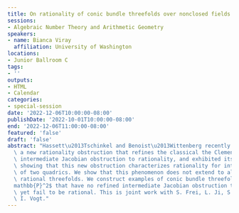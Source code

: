 ```yaml
---
title: On rationality of conic bundle threefolds over nonclosed fields
sessions:
- Algebraic Number Theory and Arithmetic Geometry
speakers:
- name: Bianca Viray
  affiliation: University of Washington
locations:
- Junior Ballroom C
tags:
- ''
outputs:
- HTML
- Calendar
categories:
- special-session
date: '2022-12-06T10:00:00-08:00'
publishDate: '2022-10-01T10:00:00-08:00'
end: '2022-12-06T11:00:00-08:00'
featured: 'false'
draft: 'false'
abstract: "Hassett\u2013Tschinkel and Benoist\u2013Wittenberg recently introduced\
  \ a new rationality obstruction that refines the classical the Clemens\u2013Griffiths\
  \ intermediate Jacobian obstruction to rationality, and exhibited its strength by\
  \ showing that this new obstruction characterizes rationality for intersections\
  \ of two quadrics. We show that this phenomenon does not extend to all geometrically\
  \ rational threefolds. We construct examples of conic bundle threefolds over $\\\
  mathbb{P}^2$ that have no refined intermediate Jacobian obstruction to rationality,\
  \ yet fail to be rational. This is joint work with S. Frei, L. Ji, S. Sankar, and\
  \ I. Vogt."
---
```

